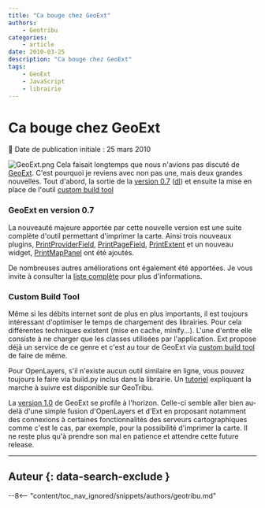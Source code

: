 ```yaml
---
title: "Ca bouge chez GeoExt"
authors:
    - Geotribu
categories:
    - article
date: 2010-03-25
description: "Ca bouge chez GeoExt"
tags:
    - GeoExt
    - JavaScript
    - librairie
---
```


# Ca bouge chez GeoExt

:calendar: Date de publication initiale : 25 mars 2010

![GeoExt.png](http://geotribu.net//sites/default/files/Tuto/img/Blog/GeoExt.png) Cela faisait longtemps que nous n'avions pas discuté de [GeoExt](http://www.geoext.org/lib/index.html). C'est pourquoi je reviens avec non pas une, mais deux grandes nouvelles. Tout d'abord, la sortie de la [version 0.7](http://trac.geoext.org/wiki/Release/0.7/Notes) ([dl](http://www.geoext.org/downloads.html)) et ensuite la mise en place de l'outil [custom build tool](http://geoext.org/builder/v0.6.html)

### GeoExt en version 0.7

La nouveauté majeure apportée par cette nouvelle version est une suite complète d'outil permettant d'imprimer la carte. Ainsi trois nouveaux plugins, [PrintProviderField](http://dev.geoext.org/trunk/geoext/examples/print-form.html), [PrintPageField](http://dev.geoext.org/trunk/geoext/examples/print-form.html), [PrintExtent](http://dev.geoext.org/trunk/geoext/examples/print-extent.html) et un nouveau widget, [PrintMapPanel](http://dev.geoext.org/trunk/geoext/examples/print-preview.html) ont été ajoutés.

De nombreuses autres améliorations ont également été apportées. Je vous invite à consulter la [liste complète](http://trac.geoext.org/query?group=type&resolution=fixed&milestone=0.7&order=component) pour plus d'informations.

### Custom Build Tool

Même si les débits internet sont de plus en plus importants, il est toujours intéressant d'optimiser le temps de chargement des librairies. Pour cela différentes techniques existent (mise en cache, minify...). L'une d'entre elle consiste à ne charger que les classes utilisées par l'application. Ext propose déjà un service de ce genre et c'est au tour de GeoExt via [custom build tool](http://geoext.org/builder/v0.6.html) de faire de même.

Pour OpenLayers, s'il n'existe aucun outil similaire en ligne, vous pouvez toujours le faire via build.py inclus dans la librairie. Un [tutoriel](http://geotribu.net/node/52) expliquant la marche à suivre est disponible sur GeoTribu.

La [version 1.0](http://trac.geoext.org/milestone/1.0) de GeoExt se profile à l'horizon. Celle-ci semble aller bien au-delà d'une simple fusion d'OpenLayers et d'Ext en proposant notamment des connexions à certaines fonctionnalités des serveurs cartographiques comme c'est le cas, par exemple, pour la possibilité d'imprimer la carte. Il ne reste plus qu'à prendre son mal en patience et attendre cette future release.

----

## Auteur {: data-search-exclude }

--8<-- "content/toc_nav_ignored/snippets/authors/geotribu.md"
